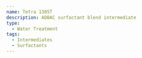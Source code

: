 ```yaml
---
name: Tetra 1305T
description: ADBAC surfactant blend intermediate
type:
  - Water Treatment
tags:
  - Intermediates
  - Surfactants
---
```

